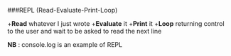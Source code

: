 ###REPL (Read-Evaluate-Print-Loop)

+**Read** whatever I just wrote
+**Evaluate** it
+**Print** it 
+**Loop** returning control to the user and wait to be asked to read the next line

**NB** : console.log is an example of REPL

